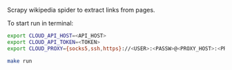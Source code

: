 Scrapy wikipedia spider to extract links from pages.

To start run in terminal:

```bash
export CLOUD_API_HOST=<API_HOST>
export CLOUD_API_TOKEN=<TOKEN>
export CLOUD_PROXY={socks5,ssh,https}://<USER>:<PASSW>@<PROXY_HOST>:<PROXY_PORT>

make run
```
